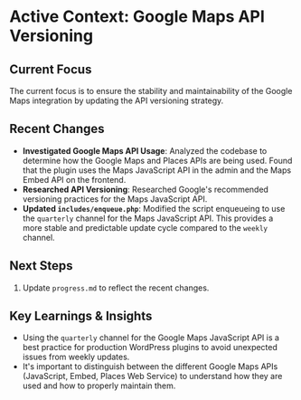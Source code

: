 # Active Context: Google Maps API Versioning

## Current Focus

The current focus is to ensure the stability and maintainability of the Google Maps integration by updating the API versioning strategy.

## Recent Changes

*   **Investigated Google Maps API Usage**: Analyzed the codebase to determine how the Google Maps and Places APIs are being used. Found that the plugin uses the Maps JavaScript API in the admin and the Maps Embed API on the frontend.
*   **Researched API Versioning**: Researched Google's recommended versioning practices for the Maps JavaScript API.
*   **Updated `includes/enqueue.php`**: Modified the script enqueueing to use the `quarterly` channel for the Maps JavaScript API. This provides a more stable and predictable update cycle compared to the `weekly` channel.

## Next Steps

1.  Update `progress.md` to reflect the recent changes.

## Key Learnings & Insights

*   Using the `quarterly` channel for the Google Maps JavaScript API is a best practice for production WordPress plugins to avoid unexpected issues from weekly updates.
*   It's important to distinguish between the different Google Maps APIs (JavaScript, Embed, Places Web Service) to understand how they are used and how to properly maintain them.
